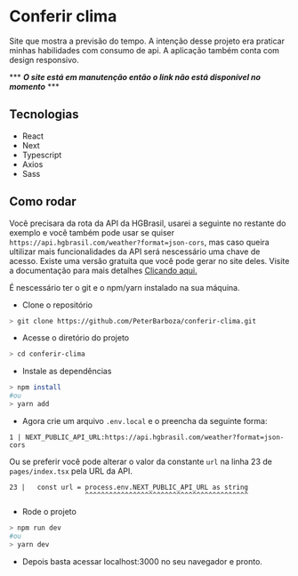 # Conferir clima

Site que mostra a previsão do tempo. A intenção desse projeto era praticar minhas habilidades com consumo de api. A aplicação também conta com design responsivo.

*** ***O site está em manutenção então o link não está disponível no momento*** ***

## Tecnologias
- React
- Next
- Typescript
- Axios
- Sass

## Como rodar

Você precisara da rota da API da HGBrasil, usarei a seguinte no restante do exemplo e você também pode usar se quiser ```https://api.hgbrasil.com/weather?format=json-cors```, mas caso queira ultilizar mais funcionalidades da API será nescessário uma chave de acesso. Existe uma versão gratuita que você pode gerar no site deles. Visite a documentação para mais detalhes <a href="https://console.hgbrasil.com/documentation/weather" target="_blank" rel="noreferrer">Clicando aqui.</a>

É nescessário ter o git e o npm/yarn instalado na sua máquina.

- Clone o repositório
```bash
> git clone https://github.com/PeterBarboza/conferir-clima.git
```
- Acesse o diretório do projeto
```bash
> cd conferir-clima
```
- Instale as dependências
```bash
> npm install
#ou
> yarn add
```

- Agora crie um arquivo ```.env.local``` e o preencha da seguinte forma:
```
1 | NEXT_PUBLIC_API_URL:https://api.hgbrasil.com/weather?format=json-cors
```

Ou se preferir você pode alterar o valor da constante ```url``` na linha 23 de ```pages/index.tsx``` pela URL da API.
```
23 |   const url = process.env.NEXT_PUBLIC_API_URL as string
                   ^^^^^^^^^^^^^^^^^^^^^^^^^^^^^^^^^^^^^^^^^
```

- Rode o projeto
```bash
> npm run dev
#ou 
> yarn dev
```
- Depois basta acessar localhost:3000 no seu navegador e pronto.
